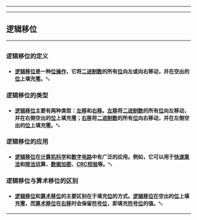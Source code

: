 # 
___
___
## 逻辑移位
___
## 
### 逻辑移位的定义
- #### [逻辑移位](https://zh.wikipedia.org/wiki/逻辑移位)是一种[位操作](https://zh.wikipedia.org/wiki/位操作)，它将[二进制数](https://zh.wikipedia.org/wiki/二进制数)的所有[位](https://zh.wikipedia.org/wiki/位)向左或向右移动，并在空出的[位](https://zh.wikipedia.org/wiki/位)上填充[零](https://zh.wikipedia.org/wiki/零)。␃

### 逻辑移位的类型
- #### [逻辑移位](https://zh.wikipedia.org/wiki/逻辑移位)主要有两种类型：[左移](https://zh.wikipedia.org/wiki/左移)和[右移](https://zh.wikipedia.org/wiki/右移)。[左移](https://zh.wikipedia.org/wiki/左移)将[二进制数](https://zh.wikipedia.org/wiki/二进制数)的所有[位](https://zh.wikipedia.org/wiki/位)向左移动，并在右侧空出的[位](https://zh.wikipedia.org/wiki/位)上填充[零](https://zh.wikipedia.org/wiki/零)；[右移](https://zh.wikipedia.org/wiki/右移)将[二进制数](https://zh.wikipedia.org/wiki/二进制数)的所有[位](https://zh.wikipedia.org/wiki/位)向右移动，并在左侧空出的[位](https://zh.wikipedia.org/wiki/位)上填充[零](https://zh.wikipedia.org/wiki/零)。␃

### 逻辑移位的应用
- #### [逻辑移位](https://zh.wikipedia.org/wiki/逻辑移位)在[计算机科学](https://zh.wikipedia.org/wiki/计算机科学)和[数字电路](https://zh.wikipedia.org/wiki/数字电路)中有广泛的应用。例如，它可以用于[快速乘法](https://zh.wikipedia.org/wiki/快速乘法)和[除法](https://zh.wikipedia.org/wiki/除法)运算、[数据加密](https://zh.wikipedia.org/wiki/数据加密)、[CRC校验](https://zh.wikipedia.org/wiki/CRC校验)等。␃

### 逻辑移位与算术移位的区别
- #### [逻辑移位](https://zh.wikipedia.org/wiki/逻辑移位)和[算术移位](https://zh.wikipedia.org/wiki/算术移位)的主要区别在于填充[位](https://zh.wikipedia.org/wiki/位)的方式。[逻辑移位](https://zh.wikipedia.org/wiki/逻辑移位)在空出的[位](https://zh.wikipedia.org/wiki/位)上填充[零](https://zh.wikipedia.org/wiki/零)，而[算术移位](https://zh.wikipedia.org/wiki/算术移位)在[右移](https://zh.wikipedia.org/wiki/右移)时会保留[符号位](https://zh.wikipedia.org/wiki/符号位)，即填充[符号位](https://zh.wikipedia.org/wiki/符号位)的值。␃
___
